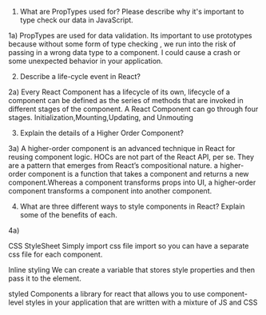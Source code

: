 1. What are PropTypes used for? Please describe why it's important to type check our data in JavaScript.

1a) PropTypes are used for data validation. Its important to use prototypes because without some form of type checking , we run into the risk of passing in a wrong data type to a component. I could cause a crash or some unexpected behavior in your application.

2. Describe a life-cycle event in React?

2a) Every React Component has a lifecycle of its own, lifecycle of a component can be defined as the series of methods that are invoked in different stages of the component. A React Component can go through four stages. Initialization,Mounting,Updating, and Unmouting

3. Explain the details of a Higher Order Component?

3a) A higher-order component is an advanced technique in React for reusing component logic. HOCs are not part of the React API, per se. They are a pattern that emerges from React’s compositional nature. a higher-order component is a function that takes a component and returns a new component.Whereas a component transforms props into UI, a higher-order component transforms a component into another component.

4. What are three different ways to style components in React? Explain some of the benefits of each.

4a)

CSS StyleSheet
Simply import css file import so you can have a separate css file for each component.

Inline styling
We can create a variable that stores style properties and then pass it to the element.

styled Components
a library for react that allows you to use component-level styles in your application that are written with a mixture of JS and CSS
